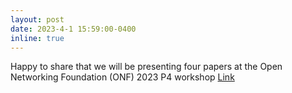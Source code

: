 ```yaml
---
layout: post
date: 2023-4-1 15:59:00-0400
inline: true
---
```


Happy to share that we will be presenting four papers at the Open Networking Foundation (ONF) 2023 P4 workshop [Link](https://2023p4workshop.sched.com/)